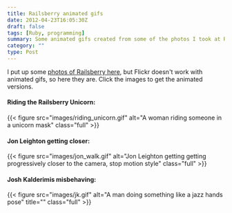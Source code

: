 ```yaml
---
title: Railsberry animated gifs
date: 2012-04-23T16:05:30Z
draft: false
tags: [Ruby, programming]
summary: Some animated gifs created from some of the photos I took at Railsberry
category: ""
type: Post
---
```


I put up some [photos of Railsberry here](http://www.flickr.com/photos/will_j/sets/72157629881298443/ "Railsberry"), but Flickr doesn't work with animated gifs, so here they are. Click the images to get the animated versions.

#### Riding the Railsberry Unicorn:

{{< figure src="images/riding_unicorn.gif" alt="A woman riding someone in a unicorn mask" class="full" >}}

#### Jon Leighton getting closer:

{{< figure src="images/jon_walk.gif" alt="Jon Leighton getting getting progressively closer to the camera, stop motion style" class="full" >}}

#### Josh Kalderimis misbehaving:

{{< figure src="images/jk.gif" alt="A man doing something like a jazz hands pose" title="" class="full" >}}
